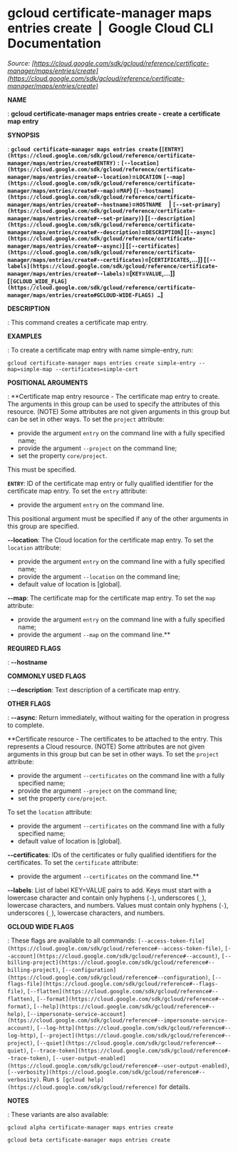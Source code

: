 # gcloud certificate-manager maps entries create  |  Google Cloud CLI Documentation

*Source: [https://cloud.google.com/sdk/gcloud/reference/certificate-manager/maps/entries/create](https://cloud.google.com/sdk/gcloud/reference/certificate-manager/maps/entries/create)*

**NAME**

: **gcloud certificate-manager maps entries create - create a certificate map entry**

**SYNOPSIS**

: **`gcloud certificate-manager maps entries create` (`[ENTRY](https://cloud.google.com/sdk/gcloud/reference/certificate-manager/maps/entries/create#ENTRY)` : `[--location](https://cloud.google.com/sdk/gcloud/reference/certificate-manager/maps/entries/create#--location)`=`LOCATION` `[--map](https://cloud.google.com/sdk/gcloud/reference/certificate-manager/maps/entries/create#--map)`=`MAP`) (`[--hostname](https://cloud.google.com/sdk/gcloud/reference/certificate-manager/maps/entries/create#--hostname)`=`HOSTNAME`     | `[--set-primary](https://cloud.google.com/sdk/gcloud/reference/certificate-manager/maps/entries/create#--set-primary)`) [`[--description](https://cloud.google.com/sdk/gcloud/reference/certificate-manager/maps/entries/create#--description)`=`DESCRIPTION`] [`[--async](https://cloud.google.com/sdk/gcloud/reference/certificate-manager/maps/entries/create#--async)`] [`[--certificates](https://cloud.google.com/sdk/gcloud/reference/certificate-manager/maps/entries/create#--certificates)`=[`CERTIFICATES`,…]] [`[--labels](https://cloud.google.com/sdk/gcloud/reference/certificate-manager/maps/entries/create#--labels)`=[`KEY`=`VALUE`,…]] [`[GCLOUD_WIDE_FLAG](https://cloud.google.com/sdk/gcloud/reference/certificate-manager/maps/entries/create#GCLOUD-WIDE-FLAGS) …`]**

**DESCRIPTION**

: This command creates a certificate map entry.

**EXAMPLES**

: To create a certificate map entry with name simple-entry, run:

```
gcloud certificate-manager maps entries create simple-entry --map=simple-map --certificates=simple-cert
```

**POSITIONAL ARGUMENTS**

: **Certificate map entry resource - The certificate map entry to create. The
arguments in this group can be used to specify the attributes of this resource.
(NOTE) Some attributes are not given arguments in this group but can be set in
other ways.
To set the `project` attribute:

- provide the argument `entry` on the command line with a fully
specified name;
- provide the argument `--project` on the command line;
- set the property `core/project`.

This must be specified.

**`ENTRY`**:
ID of the certificate map entry or fully qualified identifier for the
certificate map entry.
To set the `entry` attribute:

- provide the argument `entry` on the command line.

This positional argument must be specified if any of the other arguments in this
group are specified.

**--location**:
The Cloud location for the certificate map entry.
To set the `location` attribute:

- provide the argument `entry` on the command line with a fully
specified name;
- provide the argument `--location` on the command line;
- default value of location is [global].

**--map**:
The certificate map for the certificate map entry.
To set the `map` attribute:

- provide the argument `entry` on the command line with a fully
specified name;
- provide the argument `--map` on the command line.**

**REQUIRED FLAGS**

: **--hostname**

**COMMONLY USED FLAGS**

: **--description**:
Text description of a certificate map entry.

**OTHER FLAGS**

: **--async**:
Return immediately, without waiting for the operation in progress to complete.

**Certificate resource - The certificates to be attached to the entry. This
represents a Cloud resource. (NOTE) Some attributes are not given arguments in
this group but can be set in other ways.
To set the `project` attribute:

- provide the argument `--certificates` on the command line with a
fully specified name;
- provide the argument `--project` on the command line;
- set the property `core/project`.

To set the `location` attribute:

- provide the argument `--certificates` on the command line with a
fully specified name;
- default value of location is [global].

**--certificates**:
IDs of the certificates or fully qualified identifiers for the certificates.
To set the `certificate` attribute:

- provide the argument `--certificates` on the command line.**

**--labels**:
List of label KEY=VALUE pairs to add.
Keys must start with a lowercase character and contain only hyphens
(`-`), underscores (`_`), lowercase characters, and
numbers. Values must contain only hyphens (`-`), underscores
(`_`), lowercase characters, and numbers.

**GCLOUD WIDE FLAGS**

: These flags are available to all commands: `[--access-token-file](https://cloud.google.com/sdk/gcloud/reference#--access-token-file)`,
`[--account](https://cloud.google.com/sdk/gcloud/reference#--account)`, `[--billing-project](https://cloud.google.com/sdk/gcloud/reference#--billing-project)`,
`[--configuration](https://cloud.google.com/sdk/gcloud/reference#--configuration)`,
`[--flags-file](https://cloud.google.com/sdk/gcloud/reference#--flags-file)`,
`[--flatten](https://cloud.google.com/sdk/gcloud/reference#--flatten)`, `[--format](https://cloud.google.com/sdk/gcloud/reference#--format)`, `[--help](https://cloud.google.com/sdk/gcloud/reference#--help)`, `[--impersonate-service-account](https://cloud.google.com/sdk/gcloud/reference#--impersonate-service-account)`,
`[--log-http](https://cloud.google.com/sdk/gcloud/reference#--log-http)`,
`[--project](https://cloud.google.com/sdk/gcloud/reference#--project)`, `[--quiet](https://cloud.google.com/sdk/gcloud/reference#--quiet)`, `[--trace-token](https://cloud.google.com/sdk/gcloud/reference#--trace-token)`, `[--user-output-enabled](https://cloud.google.com/sdk/gcloud/reference#--user-output-enabled)`,
`[--verbosity](https://cloud.google.com/sdk/gcloud/reference#--verbosity)`.
Run `$ [gcloud help](https://cloud.google.com/sdk/gcloud/reference)` for details.

**NOTES**

: These variants are also available:

```
gcloud alpha certificate-manager maps entries create
```

```
gcloud beta certificate-manager maps entries create
```